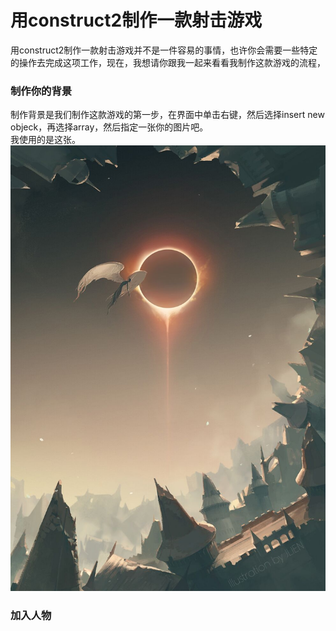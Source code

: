 # 用construct2制作一款射击游戏
用construct2制作一款射击游戏并不是一件容易的事情，也许你会需要一些特定的操作去完成这项工作，现在，我想请你跟我一起来看看我制作这款游戏的流程，

### 制作你的背景
制作背景是我们制作这款游戏的第一步，在界面中单击右键，然后选择insert new objeck，再选择array，然后指定一张你的图片吧。  
我使用的是这张。    
![](images/bg.jpg) 

### 加入人物  
